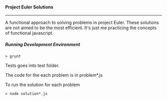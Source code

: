 #### Project Euler Solutions
---

A functional approach to solving problems in project Euler. These solutions are not aimed to be the most efficient. It's just me practicing the concepts of functional javascript.

##### Running Development Environment

```
> grunt
```

Tests goes into test folder.

The code for the each problem is in problem*.js

To run the solution for each problem

```
> node solution*.js
```